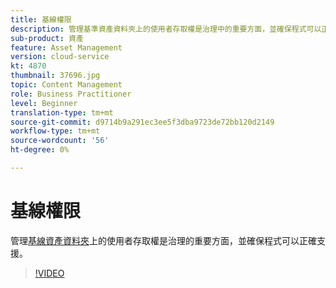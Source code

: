 ```yaml
---
title: 基線權限
description: 管理基準資產資料夾上的使用者存取權是治理中的重要方面，並確保程式可以正確支援。
sub-product: 資產
feature: Asset Management
version: cloud-service
kt: 4870
thumbnail: 37696.jpg
topic: Content Management
role: Business Practitioner
level: Beginner
translation-type: tm+mt
source-git-commit: d9714b9a291ec3ee5f3dba9723de72bb120d2149
workflow-type: tm+mt
source-wordcount: '56'
ht-degree: 0%

---
```



# 基線權限

管理[基線資產資料夾](./baseline-folders.md)上的使用者存取權是治理的重要方面，並確保程式可以正確支援。

>[!VIDEO](https://video.tv.adobe.com/v/37696/?quality=12&learn=on&hidetitle=true)
